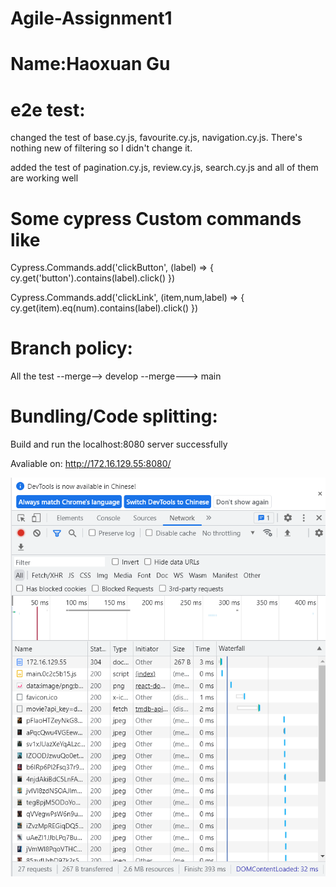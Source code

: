 # Agile-Assignment1
# Name:Haoxuan Gu

# e2e test: 
changed the test of base.cy.js, favourite.cy.js, navigation.cy.js. There's nothing new of filtering so I didn't change it.

added the test of pagination.cy.js, review.cy.js, search.cy.js and all of them are working well

# Some cypress Custom commands like 
 Cypress.Commands.add('clickButton', (label) => {
   cy.get('button').contains(label).click()
 })

 Cypress.Commands.add('clickLink', (item,num,label) => {
   cy.get(item).eq(num).contains(label).click()
 })

# Branch policy:
 
 All the test --merge--> develop --merge---> main

# Bundling/Code splitting:
 
 Build and run the localhost:8080 server successfully

 Avaliable on: http://172.16.129.55:8080/
 
 ![](readme_source\bundling.png)
